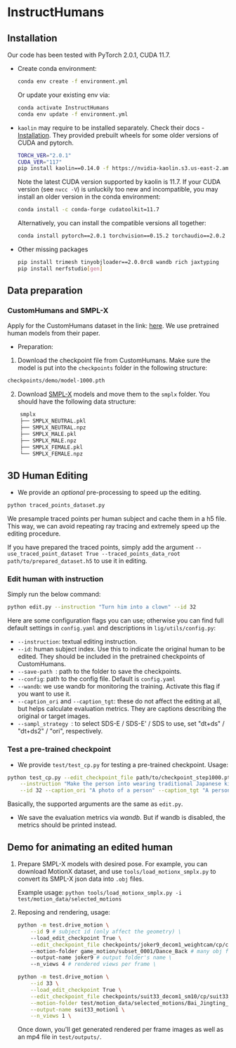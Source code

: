 # InstructHumans
## Installation
Our code has been tested with PyTorch 2.0.1, CUDA 11.7.

- Create conda environment:
	```bash
	conda env create -f environment.yml
	```

	Or update your existing env via:
	```bash
	conda activate InstructHumans
	conda env update -f environment.yml
	```

- `kaolin` may require to be installed separately. Check their docs - [Installation](https://kaolin.readthedocs.io/en/latest/notes/installation.html). They provided prebuilt wheels for some older versions of CUDA and pytorch.

	```bash
	TORCH_VER="2.0.1"
	CUDA_VER="117"
	pip install kaolin==0.14.0 -f https://nvidia-kaolin.s3.us-east-2.amazonaws.com/torch-$TORCH_VER\_cu$CUDA_VER\.html
	```

	Note the latest CUDA version supported by kaolin is 11.7. If your CUDA version (see `nvcc -V`) is unluckily too new and incompatible, you may install an older version in the conda environment:

	```bash
	conda install -c conda-forge cudatoolkit=11.7
	```

	Alternatively, you can install the compatible versions all together:
	```bash
	conda install pytorch==2.0.1 torchvision==0.15.2 torchaudio==2.0.2 pytorch-cuda=11.7 -c pytorch -c nvidia
	```

- Other missing packages
	```bash
	pip install trimesh tinyobjloader==2.0.0rc8 wandb rich jaxtyping
	pip install nerfstudio[gen]
	```

## Data preparation

### CustomHumans and SMPL-X

Apply for the CustomHumans dataset in the link: [here](https://forms.gle/oY4PKUyhH6Qqd5YA9). We use pretrained human models from their paper.

- Preparation:

1. Download the checkpoint file from CustomHumans. Make sure the model is put into the `checkpoints` folder in the following structure:

```sh
checkpoints/demo/model-1000.pth
```

2. Download [SMPL-X](https://smpl-x.is.tue.mpg.de/) models and move them to the `smplx` folder.
   You should have the following data structure:

```sh
	smplx
	├── SMPLX_NEUTRAL.pkl
	├── SMPLX_NEUTRAL.npz
	├── SMPLX_MALE.pkl
	├── SMPLX_MALE.npz
	├── SMPLX_FEMALE.pkl
	└── SMPLX_FEMALE.npz
```

## 3D Human Editing

- We provide an *optional* pre-processing to speed up the editing.

```bash
python traced_points_dataset.py
```

We presample traced points per human subject and cache them in a h5 file. This way, we can avoid repeating ray tracing and extremely speed up the editing procedure.

If you have prepared the traced points, simply add the argument `--use_traced_point_dataset True --traced_points_data_root path/to/prepared_dataset.h5` to use it in editing.

### Edit human with instruction

Simply run the below command:

```sh
python edit.py --instruction "Turn him into a clown" --id 32
```
Here are some configuration flags you can use; otherwise you can find full default settings in `config.yaml` and descriptions in `lig/utils/config.py`:
* `--instruction`: textual editing instruction.
* `--id`: human subject index. Use this to indicate the original human to be edited. They should be included in the pretrained checkpoints of CustomHumans.
* `--save-path `: path to the folder to save the checkpoints.
* `--config`: path to the config file. Default is `config.yaml`
* `--wandb`: we use wandb for monitoring the training. Activate this flag if you want to use it.
* `--caption_ori` and `--caption_tgt`: these do not affect the editing at all, but helps calculate evaluation metrics. They are captions describing the original or target images. 
* `--sampl_strategy `: to select SDS-E / SDS-E' / SDS to use, set "dt+ds" / "dt+ds2" / "ori", respectively.

### Test a pre-trained checkpoint

- We provide `test/test_cp.py` for testing a pre-trained checkpoint. Usage:

```sh
python test_cp.py --edit_checkpoint_file path/to/checkpoint_step1000.pth.tar \
    --instruction "Make the person into wearing traditional Japanese kimono" \
    --id 32 --caption_ori "A photo of a person" --caption_tgt "A person wearing traditional Japanese kimono"
```

Basically, the supported arguments are the same as `edit.py`.

- We save the evaluation metrics via *wandb*. But if wandb is disabled, the metrics should be printed instead.

## Demo for animating an edited human

1. Prepare SMPL-X models with desired pose. For example, you can download MotionX dataset, and use `tools/load_motionx_smplx.py` to convert its SMPL-X json data into `.obj` files.
  
	Example usage: `python tools/load_motionx_smplx.py -i test/motion_data/selected_motions`
2. Reposing and rendering, usage:
    ```sh
	python -m test.drive_motion \
		--id 9 # subject id (only affect the geometry) \
		--load_edit_checkpoint True \
		--edit_checkpoint_file checkpoints/joker9_decom1_weightcam/cp/checkpoint_step1000.pth.tar  # texture checkpoint \
		--motion-folder game_motion/subset_0001/Dance_Back # many obj files defining the motion \
		--output-name joker9 # output folder's name \
		--n_views 4 # rendered views per frame \
	```
	```sh
	python -m test.drive_motion \
		--id 33 \
		--load_edit_checkpoint True \
		--edit_checkpoint_file checkpoints/suit33_decom1_sm10/cp/suit33_1000.pth.tar \
		--motion-folder test/motion_data/selected_motions/Bai_Jingting_Said_It_Looks_Good_And_Then_I_Posted_It_Clip1 \
		--output-name suit33_motion1 \
		--n_views 1 \
	```
	Once down, you'll get generated rendered per frame images as well as an mp4 file in `test/outputs/`.

